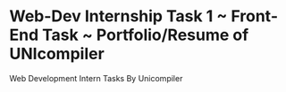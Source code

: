 #  Web-Dev Internship Task 1 ~ Front-End Task ~ Portfolio/Resume of UNIcompiler
Web Development Intern Tasks By Unicompiler
